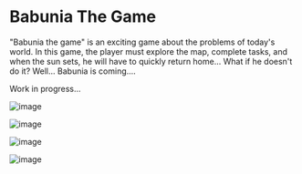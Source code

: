 # Babunia The Game

"Babunia the game"
is an exciting game about the problems of today's world. 
In this game, the player must explore the map, complete tasks, and when the sun sets, he will have to quickly return home...
What if he doesn't do it?
Well... Babunia is coming....


Work in progress...


![image](https://github.com/user-attachments/assets/a3a1c275-ce56-4a9b-80af-d898d893f874)

![image](https://github.com/user-attachments/assets/07c693b4-541c-4b49-9176-d5267d15b421)


![image](https://github.com/Czarkowski16/Babunia/assets/139174737/c638c1cd-0eaa-4a74-8788-5aa3d4f86f44)


![image](https://github.com/user-attachments/assets/8e6c9a34-7a8c-4242-9b18-765c9871c17a)




